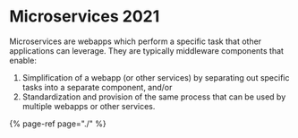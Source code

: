 # Microservices 2021

Microservices are webapps which perform a specific task that other applications can leverage. They are typically middleware components that enable:

1. Simplification of a webapp \(or other services\) by separating out specific tasks into a separate component, and/or 
2. Standardization and provision of the same process that can be used by multiple webapps or other services.

{% page-ref page="./" %}

